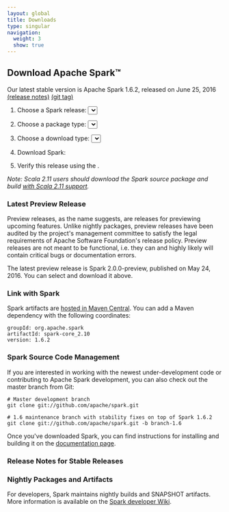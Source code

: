 ```yaml
---
layout: global
title: Downloads
type: singular
navigation:
  weight: 3
  show: true
---
```


<script type="text/javascript">
$(document).ready(function() {
  initDownloads();
  initReleaseNotes();
});
</script>

## Download Apache Spark&trade;

Our latest stable version is Apache Spark 1.6.2, released on June 25, 2016
<a href="{{site.url}}releases/spark-release-1-6-2.html">(release notes)</a>
<a href="https://github.com/apache/spark/releases/tag/v1.6.2">(git tag)</a><br/>

1. Choose a Spark release:
  <select id="sparkVersionSelect" onChange="javascript:onVersionSelect();"></select><br>

2. Choose a package type:
  <select id="sparkPackageSelect" onChange="javascript:onPackageSelect();"></select><br>

3. Choose a download type:
  <select id="sparkDownloadSelect" onChange="javascript:onDownloadSelect()"></select><br>

4. Download Spark: <span id="spanDownloadLink"></span>

5. Verify this release using the <span id="sparkDownloadVerify"></span>.

_Note: Scala 2.11 users should download the Spark source package and build
[with Scala 2.11 support](http://spark.apache.org/docs/latest/building-spark.html#building-for-scala-211)._

### Latest Preview Release

Preview releases, as the name suggests, are releases for previewing upcoming features.
Unlike nightly packages, preview releases have been audited by the project's management committee
to satisfy the legal requirements of Apache Software Foundation's release policy.
Preview releases are not meant to be functional, i.e. they can and highly likely will contain
critical bugs or documentation errors.

The latest preview release is Spark 2.0.0-preview, published on May 24, 2016.
You can select and download it above.

### Link with Spark
Spark artifacts are [hosted in Maven Central](http://search.maven.org/#search%7Cga%7C1%7Cg%3A%22org.apache.spark%22). You can add a Maven dependency with the following coordinates:

    groupId: org.apache.spark
    artifactId: spark-core_2.10
    version: 1.6.2

### Spark Source Code Management
If you are interested in working with the newest under-development code or contributing to Apache Spark development, you can also check out the master branch from Git:

    # Master development branch
    git clone git://github.com/apache/spark.git

    # 1.6 maintenance branch with stability fixes on top of Spark 1.6.2
    git clone git://github.com/apache/spark.git -b branch-1.6

Once you've downloaded Spark, you can find instructions for installing and building it on the <a href="{{site.url}}documentation.html">documentation page</a>.

### Release Notes for Stable Releases

<ul id="sparkReleaseNotes"></ul>

### Nightly Packages and Artifacts
For developers, Spark maintains nightly builds and SNAPSHOT artifacts. More information is available on the [Spark developer Wiki](https://cwiki.apache.org/confluence/display/SPARK/Useful+Developer+Tools#UsefulDeveloperTools-NightlyBuilds).

